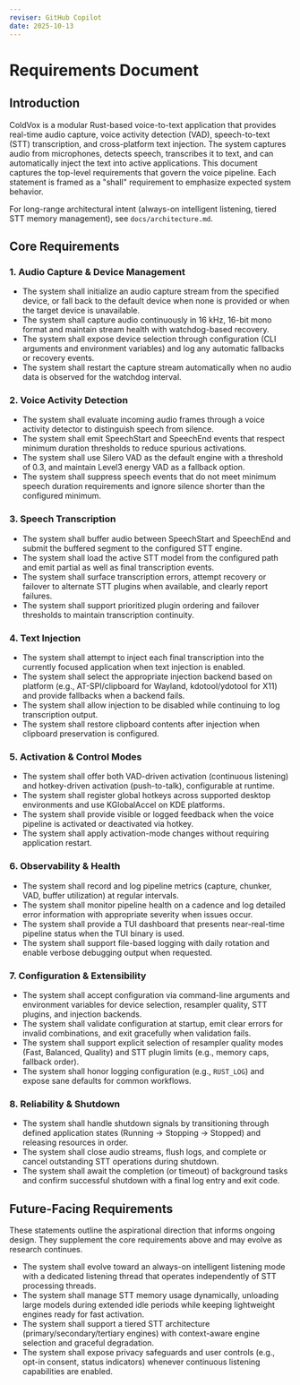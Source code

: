 ```yaml
---
reviser: GitHub Copilot
date: 2025-10-13
---
```


# Requirements Document

## Introduction

ColdVox is a modular Rust-based voice-to-text application that provides real-time audio capture, voice activity detection (VAD), speech-to-text (STT) transcription, and cross-platform text injection. The system captures audio from microphones, detects speech, transcribes it to text, and can automatically inject the text into active applications. This document captures the top-level requirements that govern the voice pipeline. Each statement is framed as a "shall" requirement to emphasize expected system behavior.

For long-range architectural intent (always-on intelligent listening, tiered STT memory management), see `docs/architecture.md`.

## Core Requirements

### 1. Audio Capture & Device Management

- The system shall initialize an audio capture stream from the specified device, or fall back to the default device when none is provided or when the target device is unavailable.
- The system shall capture audio continuously in 16 kHz, 16-bit mono format and maintain stream health with watchdog-based recovery.
- The system shall expose device selection through configuration (CLI arguments and environment variables) and log any automatic fallbacks or recovery events.
- The system shall restart the capture stream automatically when no audio data is observed for the watchdog interval.

### 2. Voice Activity Detection

- The system shall evaluate incoming audio frames through a voice activity detector to distinguish speech from silence.
- The system shall emit SpeechStart and SpeechEnd events that respect minimum duration thresholds to reduce spurious activations.
- The system shall use Silero VAD as the default engine with a threshold of 0.3, and maintain Level3 energy VAD as a fallback option.
- The system shall suppress speech events that do not meet minimum speech duration requirements and ignore silence shorter than the configured minimum.

### 3. Speech Transcription

- The system shall buffer audio between SpeechStart and SpeechEnd and submit the buffered segment to the configured STT engine.
- The system shall load the active STT model from the configured path and emit partial as well as final transcription events.
- The system shall surface transcription errors, attempt recovery or failover to alternate STT plugins when available, and clearly report failures.
- The system shall support prioritized plugin ordering and failover thresholds to maintain transcription continuity.

### 4. Text Injection

- The system shall attempt to inject each final transcription into the currently focused application when text injection is enabled.
- The system shall select the appropriate injection backend based on platform (e.g., AT-SPI/clipboard for Wayland, kdotool/ydotool for X11) and provide fallbacks when a backend fails.
- The system shall allow injection to be disabled while continuing to log transcription output.
- The system shall restore clipboard contents after injection when clipboard preservation is configured.

### 5. Activation & Control Modes

- The system shall offer both VAD-driven activation (continuous listening) and hotkey-driven activation (push-to-talk), configurable at runtime.
- The system shall register global hotkeys across supported desktop environments and use KGlobalAccel on KDE platforms.
- The system shall provide visible or logged feedback when the voice pipeline is activated or deactivated via hotkey.
- The system shall apply activation-mode changes without requiring application restart.

### 6. Observability & Health

- The system shall record and log pipeline metrics (capture, chunker, VAD, buffer utilization) at regular intervals.
- The system shall monitor pipeline health on a cadence and log detailed error information with appropriate severity when issues occur.
- The system shall provide a TUI dashboard that presents near-real-time pipeline status when the TUI binary is used.
- The system shall support file-based logging with daily rotation and enable verbose debugging output when requested.

### 7. Configuration & Extensibility

- The system shall accept configuration via command-line arguments and environment variables for device selection, resampler quality, STT plugins, and injection backends.
- The system shall validate configuration at startup, emit clear errors for invalid combinations, and exit gracefully when validation fails.
- The system shall support explicit selection of resampler quality modes (Fast, Balanced, Quality) and STT plugin limits (e.g., memory caps, fallback order).
- The system shall honor logging configuration (e.g., `RUST_LOG`) and expose sane defaults for common workflows.

### 8. Reliability & Shutdown

- The system shall handle shutdown signals by transitioning through defined application states (Running → Stopping → Stopped) and releasing resources in order.
- The system shall close audio streams, flush logs, and complete or cancel outstanding STT operations during shutdown.
- The system shall await the completion (or timeout) of background tasks and confirm successful shutdown with a final log entry and exit code.

## Future-Facing Requirements

These statements outline the aspirational direction that informs ongoing design. They supplement the core requirements above and may evolve as research continues.

- The system shall evolve toward an always-on intelligent listening mode with a dedicated listening thread that operates independently of STT processing threads.
- The system shall manage STT memory usage dynamically, unloading large models during extended idle periods while keeping lightweight engines ready for fast activation.
- The system shall support a tiered STT architecture (primary/secondary/tertiary engines) with context-aware engine selection and graceful degradation.
- The system shall expose privacy safeguards and user controls (e.g., opt-in consent, status indicators) whenever continuous listening capabilities are enabled.
